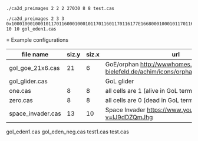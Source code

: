 ```
./ca2d_preimages 2 2 2 27030 8 8 test.cas
```

```
./ca2d_preimages 2 3 3 0x100010001000101170116000100010117011601170116177E1668000100010117011601170116177E166801170116177E1668177E16687EE86880 10 10 gol_eden1.cas
```

= Example configurations

| file name         | siz.y | siz.x | url
|-------------------|-------|-------|------------------------------------------
| gol_goe_21x6.cas  |    21 |     6 | GoE/orphan http://wwwhomes.uni-bielefeld.de/achim/icons/orphan_6x21_125_81.gif
| gol_glider.cas    |       |       | GoL glider
| one.cas           |     8 |     8 | all cells are 1 (alive in GoL terms)
| zero.cas          |     8 |     8 | all cells are 0 (dead in GoL terms)
| space_invader.cas |    13 |    10 | Space Invader https://www.youtube.com/watch?v=IJ9dDZQmJhg

gol_eden1.cas
gol_eden_neg.cas
test1.cas
test.cas
 
